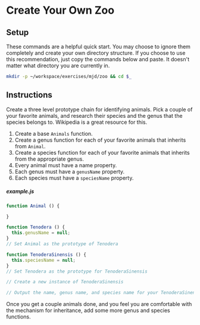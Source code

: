 # Create Your Own Zoo

## Setup

These commands are a helpful quick start. You may choose to ignore them completely and create your own directory structure. If you choose to use this recommendation, just copy the commands below and paste. It doesn't matter what directory you are currently in.

```bash
mkdir -p ~/workspace/exercises/mjd/zoo && cd $_
```

## Instructions

Create a three level prototype chain for identifying animals. Pick a couple of your favorite animals, and research their species and the genus that the species belongs to. Wikipedia is a great resource for this.

1. Create a base `Animals` function.
1. Create a genus function for each of your favorite animals that inherits from `Animal`.
1. Create a species function for each of your favorite animals that inherits from the appropriate genus.
1. Every animal must have a name property.
1. Each genus must have a `genusName` property.
1. Each species must have a `speciesName` property.

##### example.js

```js
function Animal () {

}

function Tenodera () {
  this.genusName = null;
}
// Set Animal as the prototype of Tenodera

function TenoderaSinensis () {
  this.speciesName = null;
}
// Set Tenodera as the prototype for TenoderaSinensis

// Create a new instance of TenoderaSinensis

// Output the name, genus name, and species name for your TenoderaSinensis
```

Once you get a couple animals done, and you feel you are comfortable with the mechanism for inheritance, add some more genus and species functions.